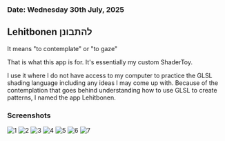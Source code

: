 ### Date: Wednesday 30th July, 2025


##  Lehitbonen להתבונן

It means "to contemplate" or "to gaze"

That is what this app is for. It's essentially my custom ShaderToy.

I use it where I do not have access to my computer to practice the GLSL shading language including
any ideas I may come up with. Because of the contemplation that goes behind understanding how to use
GLSL to create patterns, I named the app Lehitbonen.

###	Screenshots
![1](./_screenshots/scrn_shot1.png)
![2](./_screenshots/scrn_shot2.png)
![3](./_screenshots/scrn_shot5.png)
![4](./_screenshots/scrn_shot3.png)
![5](./_screenshots/scrn_shot4.png)
![6](./_screenshots/scrn_shot7.png)
![7](./_screenshots/scrn_shot14.png)